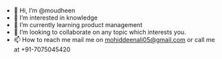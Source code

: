 - 👋 Hi, I’m @moudheen
- 👀 I’m interested in knowledge
- 🌱 I’m currently learning product management
- 💞️ I’m looking to collaborate on any topic which interests you.
- 📫 How to reach me mail me on mohiddeenali05@gmail.com or call me at +91-7075045420

<!---
moudheen/moudheen is a ✨ special ✨ repository because its `README.md` (this file) appears on your GitHub profile.
You can click the Preview link to take a look at your changes.
--->
